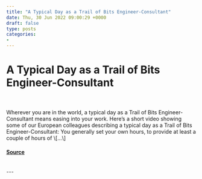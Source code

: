 ```yaml
---
title: "A Typical Day as a Trail of Bits Engineer-Consultant"
date: Thu, 30 Jun 2022 09:00:29 +0000
draft: false
type: posts
categories: 
- 
---
```

# A Typical Day as a Trail of Bits Engineer-Consultant

<br/>

<br/>
Wherever you are in the world, a typical day as a Trail of Bits Engineer-Consultant means easing into your work. Here’s a short video showing some of our European colleagues describing a typical day as a Trail of Bits Engineer-Consultant: You generally set your own hours, to provide at least a couple of hours of \[…\]

#### [Source](https://blog.trailofbits.com/2022/06/30/a-typical-day-as-a-trail-of-bits-engineer-consultant/)

<br/>
---
